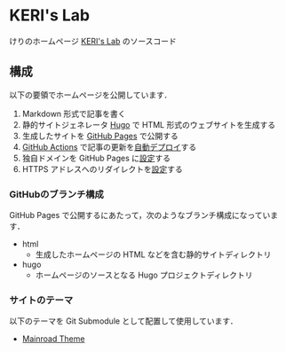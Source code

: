 # KERI's Lab

けりのホームページ [KERI's Lab](https://www.kerislab.jp/) のソースコード

## 構成

以下の要領でホームページを公開しています．

1. Markdown 形式で記事を書く
2. 静的サイトジェネレータ [Hugo](https://gohugo.io/) で HTML 形式のウェブサイトを生成する
3. 生成したサイトを [GitHub Pages](https://pages.github.com/) で公開する
4. [GitHub Actions](https://github.co.jp/features/actions) で記事の更新を[自動デプロイ](https://github.com/peaceiris/actions-gh-pages)する
5. 独自ドメインを GitHub Pages に[設定](https://help.github.com/en/github/working-with-github-pages/configuring-a-custom-domain-for-your-github-pages-site)する
6. HTTPS アドレスへのリダイレクトを[設定](https://help.github.com/en/github/working-with-github-pages/securing-your-github-pages-site-with-https)する

### GitHubのブランチ構成

GitHub Pages で公開するにあたって，次のようなブランチ構成になっています．

- html
  - 生成したホームページの HTML などを含む静的サイトディレクトリ
- hugo
  - ホームページのソースとなる Hugo プロジェクトディレクトリ

### サイトのテーマ

以下のテーマを Git Submodule として配置して使用しています．

- [Mainroad Theme](https://github.com/Vimux/Mainroad)
